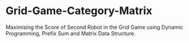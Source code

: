 # Grid-Game-Category-Matrix
Maximising the Score of Second Robot in the Grid Game using Dynamic Programming, Prefix Sum and Matrix Data Structure.
